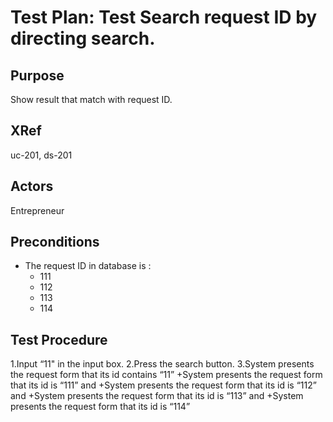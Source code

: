Test Plan: Test Search request ID by directing search.
======================================================

## Purpose

Show result that match with request ID.

## XRef

uc-201, ds-201

## Actors

Entrepreneur

## Preconditions

* The request ID in database is :
    + 111
    + 112
    + 113
    + 114

## Test Procedure

1.Input “11" in the input box.
2.Press the search button.
3.System presents the request form that its id contains “11” 
    +System presents the request form that its id is “111” and 
    +System presents the request form that its id is “112” and
    +System presents the request form that its id is “113” and
    +System presents the request form that its id is “114” 

